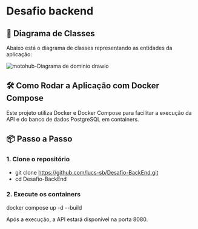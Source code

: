 # Desafio backend

## 📐 Diagrama de Classes

Abaixo está o diagrama de classes representando as entidades da aplicação:

![motohub-Diagrama de dominio drawio](https://github.com/user-attachments/assets/32ce8a53-f5fb-4a8c-bd45-d9faf76174c9)

## 🛠️ Como Rodar a Aplicação com Docker Compose
Este projeto utiliza Docker e Docker Compose para facilitar a execução da API e do banco de dados PostgreSQL em containers.

## 📦 Passo a Passo

### 1. Clone o repositório

- git clone https://github.com/lucs-sb/Desafio-BackEnd.git
- cd Desafio-BackEnd

### 2. Execute os containers

docker compose up -d --build

Após a execução, a API estará disponível na porta 8080.
